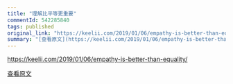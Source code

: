 ```yaml
---
title: "理解比平等更重要"
commentId: 542285840
tags: published
original_link: "https://keelii.com/2019/01/06/empathy-is-better-than-equality/"
summary: "[查看原文](https://keelii.com/2019/01/06/empathy-is-better-than-equality/)"
---
```


https://keelii.com/2019/01/06/empathy-is-better-than-equality/
    
[查看原文](https://keelii.com/2019/01/06/empathy-is-better-than-equality/)
    